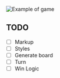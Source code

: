 ![Example of game](example.gif)

## TODO
- [ ] Markup
- [ ] Styles
- [ ] Generate board
- [ ] Turn
- [ ] Win Logic